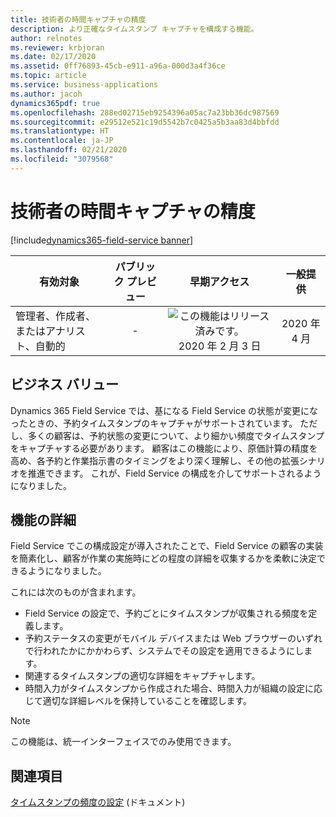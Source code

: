 ```yaml
---
title: 技術者の時間キャプチャの精度
description: より正確なタイムスタンプ キャプチャを構成する機能。
author: relnotes
ms.reviewer: krbjoran
ms.date: 02/17/2020
ms.assetid: 0ff76893-45cb-e911-a96a-000d3a4f36ce
ms.topic: article
ms.service: business-applications
ms.author: jacoh
dynamics365pdf: true
ms.openlocfilehash: 288ed02715eb9254396a05ac7a23bb36dc987569
ms.sourcegitcommit: e29512e521c19d5542b7c0425a5b3aa83d4bbfdd
ms.translationtype: HT
ms.contentlocale: ja-JP
ms.lasthandoff: 02/21/2020
ms.locfileid: "3079568"
---
```

# <a name="technician-time-capture-precision"></a>技術者の時間キャプチャの精度
[!include[dynamics365-field-service banner](../includes/dynamics365-field-service.md)]

| 有効対象    |  パブリック プレビュー | 早期アクセス | 一般提供 | 
| ---------- | :----------: |:----------: |:----------: |
|管理者、作成者、またはアナリスト、自動的|-|![この機能はリリース済みです。](/dynamics365-release-plan/media/green-checkmark.png "この機能はリリース済みです。") 2020 年 2 月 3 日| 2020 年 4 月|


## <a name="business-value"></a>ビジネス バリュー
<!-- bv start -->
Dynamics 365 Field Service では、基になる Field Service の状態が変更になったときの、予約タイムスタンプのキャプチャがサポートされています。 ただし、多くの顧客は、予約状態の変更について、より細かい頻度でタイムスタンプをキャプチャする必要があります。 顧客はこの機能により、原価計算の精度を高め、各予約と作業指示書のタイミングをより深く理解し、その他の拡張シナリオを推進できます。    これが、Field Service の構成を介してサポートされるようになりました。
<!-- bv end -->



## <a name="feature-details"></a>機能の詳細
<!--feature detail start -->
Field Service でこの構成設定が導入されたことで、Field Service の顧客の実装を簡素化し、顧客が作業の実施時にどの程度の詳細を収集するかを柔軟に決定できるようになりました。

これには次のものが含まれます。

- Field Service の設定で、予約ごとにタイムスタンプが収集される頻度を定義します。
- 予約ステータスの変更がモバイル デバイスまたは Web ブラウザーのいずれで行われたかにかかわらず、システムでその設定を適用できるようにします。
- 関連するタイムスタンプの適切な詳細をキャプチャします。
- 時間入力がタイムスタンプから作成された場合、時間入力が組織の設定に応じて適切な詳細レベルを保持していることを確認します。
<!--feature detail end -->


> [!NOTE]
> この機能は、統一インターフェイスでのみ使用できます。







## <a name="see-also"></a>関連項目

[タイムスタンプの頻度の設定](https://docs.microsoft.com/dynamics365/field-service/booking-timestamps#timestamp-frequency-setting) (ドキュメント)
